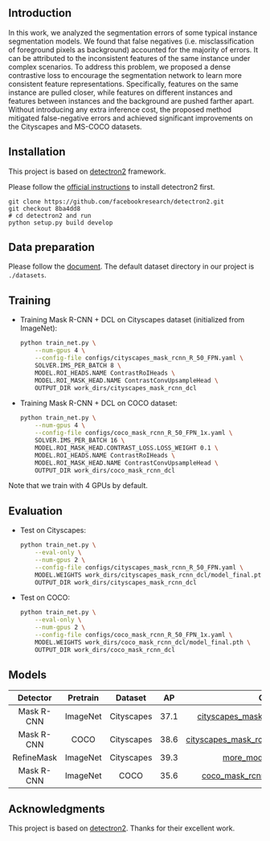 
## Introduction

In this work, we analyzed the segmentation errors of some typical instance segmentation models. We found that false negatives (i.e. misclassification of foreground pixels as background) accounted for the majority of errors. It can be attributed to the inconsistent features of the same instance under complex scenarios. To address this problem, we proposed a dense contrastive loss to encourage the segmentation network to learn more consistent feature representations. Specifically, features on the same instance are pulled closer, while features on different instances and features between instances and the background are pushed farther apart. Without introducing any extra inference cost, the proposed method mitigated false-negative errors and achieved significant improvements on the Cityscapes and MS-COCO datasets.

## Installation

This project is based on [detectron2](https://github.com/facebookresearch/detectron2) framework. 

Please follow the [official instructions](https://detectron2.readthedocs.io/en/latest/tutorials/install.html) to install detectron2 first. 

```
git clone https://github.com/facebookresearch/detectron2.git
git checkout 8ba4dd8
# cd detectron2 and run
python setup.py build develop
```

## Data preparation

Please follow the [document](https://detectron2.readthedocs.io/en/latest/tutorials/builtin_datasets.html). The default dataset directory in our project is `./datasets`.


## Training

* Training Mask R-CNN + DCL on Cityscapes dataset (initialized from ImageNet):

    ```bash
    python train_net.py \
        --num-gpus 4 \
        --config-file configs/cityscapes_mask_rcnn_R_50_FPN.yaml \
        SOLVER.IMS_PER_BATCH 8 \
        MODEL.ROI_HEADS.NAME ContrastRoIHeads \
        MODEL.ROI_MASK_HEAD.NAME ContrastConvUpsampleHead \
        OUTPUT_DIR work_dirs/cityscapes_mask_rcnn_dcl
    ```

* Training Mask R-CNN + DCL on COCO dataset:

    ```bash
    python train_net.py \
        --num-gpus 4 \
        --config-file configs/coco_mask_rcnn_R_50_FPN_1x.yaml \
        SOLVER.IMS_PER_BATCH 16 \
        MODEL.ROI_MASK_HEAD.CONTRAST_LOSS.LOSS_WEIGHT 0.1 \
        MODEL.ROI_HEADS.NAME ContrastRoIHeads \
        MODEL.ROI_MASK_HEAD.NAME ContrastConvUpsampleHead \
        OUTPUT_DIR work_dirs/coco_mask_rcnn_dcl
    ```

Note that we train with 4 GPUs by default.


## Evaluation

* Test on Cityscapes:

    ```bash
    python train_net.py \
        --eval-only \
        --num-gpus 2 \
        --config-file configs/cityscapes_mask_rcnn_R_50_FPN.yaml \
        MODEL.WEIGHTS work_dirs/cityscapes_mask_rcnn_dcl/model_final.pth \
        OUTPUT_DIR work_dirs/cityscapes_mask_rcnn_dcl
    ```

* Test on COCO:

    ```bash
    python train_net.py \
        --eval-only \
        --num-gpus 2 \
        --config-file configs/coco_mask_rcnn_R_50_FPN_1x.yaml \
        MODEL.WEIGHTS work_dirs/coco_mask_rcnn_dcl/model_final.pth \
        OUTPUT_DIR work_dirs/coco_mask_rcnn_dcl
    ```

## Models

| Detector   | Pretrain  | Dataset |  AP | Config | Checkpoint |
| :------:   | :------:  | :------: | :------: | :------: | :------: |
| Mask R-CNN | ImageNet | Cityscapes | 37.1 | [cityscapes_mask_rcnn_R_50_FPN.yaml](configs/cityscapes_mask_rcnn_R_50_FPN.yaml) |  |
| Mask R-CNN | COCO     | Cityscapes | 38.6 | [cityscapes_mask_rcnn_R_50_FPN_coco.yaml](configs/cityscapes_mask_rcnn_R_50_FPN_coco.yaml) ||
| RefineMask | ImageNet  | Cityscapes | 39.3 | [more_models/RefineMask](more_models/RefineMask) | |
| Mask R-CNN | ImageNet  | COCO | 35.6 | [coco_mask_rcnn_R_50_FPN_1x.yaml](configs/coco_mask_rcnn_R_50_FPN_1x.yaml) | |


## Acknowledgments

This project is based on [detectron2](https://github.com/facebookresearch/detectron2). Thanks for their excellent work.
```
